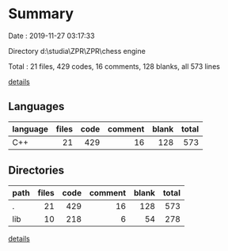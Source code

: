 # Summary

Date : 2019-11-27 03:17:33

Directory d:\studia\ZPR\ZPR\chess engine

Total : 21 files,  429 codes, 16 comments, 128 blanks, all 573 lines

[details](details.md)

## Languages
| language | files | code | comment | blank | total |
| :--- | ---: | ---: | ---: | ---: | ---: |
| C++ | 21 | 429 | 16 | 128 | 573 |

## Directories
| path | files | code | comment | blank | total |
| :--- | ---: | ---: | ---: | ---: | ---: |
| . | 21 | 429 | 16 | 128 | 573 |
| lib | 10 | 218 | 6 | 54 | 278 |

[details](details.md)